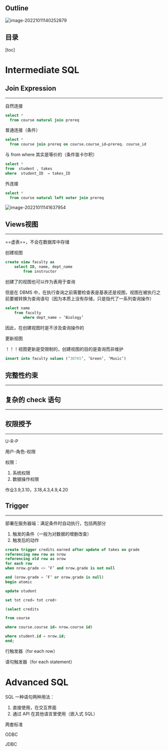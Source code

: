 ##  Outline

![image-20221011140252879](https://wangleidetuchuang.oss-cn-beijing.aliyuncs.com/img/image-20221011140252879.png)

## 目录

[toc]

# Intermediate SQL

## Join Expression

---

自然连接

```sql
select *  
  from course natural join prereq
```

普通连接（条件）

```sql
select *  
  from course join prereq on course.course_id=prereq. course_id
```

与 from where 其实是等价的（条件笛卡尔积）

```sql
select *      
from  student , takes        
where  student_ID  = takes_ID
```

外连接

```sql
select *  
  from course natural left outer join prereq
```

![image-20221011141637954](https://wangleidetuchuang.oss-cn-beijing.aliyuncs.com/img/image-20221011141637954.png)

## Views视图

---

==虚表==，不会在数据库中存储

创建视图

```sql
create view faculty as    
	select ID, name, dept_name   
		from instructor
```

创建了的视图也可以作为表用于查询

但是在 DBMS 中，在执行查询之前需要检查表是基表还是视图，视图在被执行之前要被转换为查询语句（因为本质上没有存储，只是指代了一系列查询操作）

```sql
select name 
	from faculty
		where dept_name = ‘Biology’
```

因此，在创建视图时是不涉及查询操作的

更新视图

！！！视图更新是受限制的，创建视图的目的是查询而非维护

```sql
insert into faculty values (’30765’, ’Green’, ’Music’)
```

## 完整性约束

----



## 复杂的 check 语句

---





## 权限授予

---

U-R-P

用户-角色-权限

权限：

1. 系统权限
2. 数据操作权限



作业3.9,3.10，3.18,4.3,4.9,4.20

## Trigger

---

部署在服务器端：满足条件时自动执行，包括两部分

1. 触发的条件（一般为对数据的增删改查）
2. 触发后的动作



```sql
create trigger credits earned after update of takes on grade 
referencing new row as nrow 
referencing old row as orow 
for each row 
when nrow.grade <> ’F’ and nrow.grade is not null

and (orow.grade = ’F’ or orow.grade is null) 
begin atomic

update student

set tot cred= tot cred+

(select credits

from course

where course.course id= nrow.course id)

where student.id = nrow.id; 
end;
```

行触发器（for each row）

语句触发器（for each statement）



# Advanced SQL

SQL 一种语句两种用法：

1. 直接使用，在交互界面
2. 通过 API 在其他语言里使用（嵌入式 SQL）

两套标准

ODBC

JDBC

